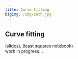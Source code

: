 ```yaml
---
title: Curve fitting
bigimg: /img/path.jpg
---
```


## **Curve fitting** 
[(slides)](/pages/p_04_curve_fitting/slides/), [(least squares notebook)](/pages/p_04_curve_fitting/least_squares_nb/)<br/>
   work in progress...